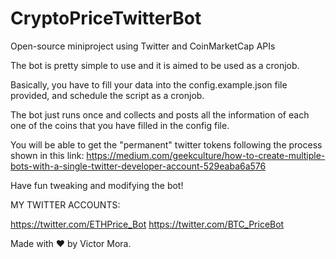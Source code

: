 # CryptoPriceTwitterBot
Open-source miniproject using Twitter and CoinMarketCap APIs

The bot is pretty simple to use and it is aimed to be used as a cronjob.

Basically, you have to fill your data into the config.example.json file provided, and 
schedule the script as a cronjob.

The bot just runs once and collects and posts all the information of each one of the coins that you
have filled in the config file.

You will be able to get the "permanent" twitter tokens following the process shown in this link: https://medium.com/geekculture/how-to-create-multiple-bots-with-a-single-twitter-developer-account-529eaba6a576

Have fun tweaking and modifying the bot! 

MY TWITTER ACCOUNTS:

https://twitter.com/ETHPrice_Bot
https://twitter.com/BTC_PriceBot

Made with ♥ by Victor Mora.
